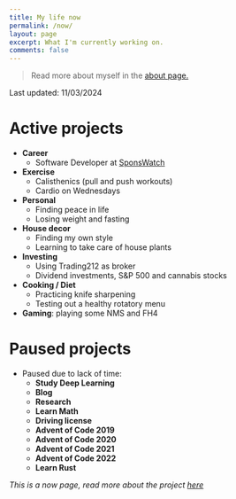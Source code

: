 ```yaml
---
title: My life now
permalink: /now/
layout: page
excerpt: What I'm currently working on.
comments: false
---
```


> Read more about myself in the [about page.](../about)

Last updated: 11/03/2024

# Active projects

- **Career**
  - Software Developer at [SponsWatch](https://sponswatch.com/)
- **Exercise**
  - Calisthenics (pull and push workouts)
  - Cardio on Wednesdays
- **Personal**
  - Finding peace in life
  - Losing weight and fasting
- **House decor**
  - Finding my own style
  - Learning to take care of house plants
- **Investing**
  - Using Trading212 as broker
  - Dividend investments, S&P 500 and cannabis stocks
- **Cooking / Diet**
  - Practicing knife sharpening
  - Testing out a healthy rotatory menu
- **Gaming**: playing some NMS and FH4


# Paused projects

- Paused due to lack of time: 
  - **Study Deep Learning**
  - **Blog**
  - **Research**
  - **Learn Math**
  - **Driving license**
  - **Advent of Code 2019**
  - **Advent of Code 2020**
  - **Advent of Code 2021**
  - **Advent of Code 2022**
  - **Learn Rust**
 
_This is a now page, read more about the project [here](https://nownownow.com/about)_
